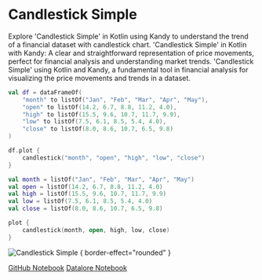 # Candlestick Simple

<web-summary>
Explore 'Candlestick Simple' in Kotlin using Kandy to understand the trend of a financial dataset
with candlestick chart.
</web-summary>

<card-summary>
'Candlestick Simple' in Kotlin with Kandy: A clear and straightforward representation of price movements,
perfect for financial analysis and understanding market trends.
</card-summary>

<link-summary>
'Candlestick Simple' using Kotlin and Kandy, a fundamental tool in financial analysis for visualizing 
the price movements and trends in a dataset.
</link-summary>


<!---IMPORT org.jetbrains.kotlinx.kandy.letsplot.samples.Candlestick-->

<!---FUN candlestick_simple-->
<tabs>
<tab title="Dataframe">

```kotlin
val df = dataFrameOf(
    "month" to listOf("Jan", "Feb", "Mar", "Apr", "May"),
    "open" to listOf(14.2, 6.7, 8.8, 11.2, 4.0),
    "high" to listOf(15.5, 9.6, 10.7, 11.7, 9.9),
    "low" to listOf(7.5, 6.1, 8.5, 5.4, 4.0),
    "close" to listOf(8.0, 8.6, 10.7, 6.5, 9.8)
)

df.plot {
    candlestick("month", "open", "high", "low", "close")
}
```

</tab>
<tab title="Collections">

```kotlin
val month = listOf("Jan", "Feb", "Mar", "Apr", "May")
val open = listOf(14.2, 6.7, 8.8, 11.2, 4.0)
val high = listOf(15.5, 9.6, 10.7, 11.7, 9.9)
val low = listOf(7.5, 6.1, 8.5, 5.4, 4.0)
val close = listOf(8.0, 8.6, 10.7, 6.5, 9.8)

plot {
    candlestick(month, open, high, low, close)
}
```

</tab></tabs>
<!---END-->


![Candlestick Simple](candlestick_simple.svg) { border-effect="rounded" }

<seealso style="cards">
       <category ref="example-ktnb">
           <a href="https://github.com/Kotlin/kandy/blob/main/examples/notebooks/lets-plot/samples/candlestick/candlestick_simple.ipynb" summary="View the notebook on our GitHub repository">GitHub Notebook</a>
           <a href="https://datalore.jetbrains.com/report/static/KQKedA4jDrKu63O53gEN0z/U7lef0pS1yW5vjxNvY1klh" summary="Experiment with this example on Datalore">Datalore Notebook</a>
       </category>
</seealso>
